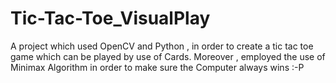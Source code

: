 # Tic-Tac-Toe_VisualPlay
A project which used OpenCV and Python , in order to create a tic tac toe game which can be played by use of Cards. Moreover , employed the use of Minimax Algorithm in order to make sure the Computer always wins :-P 
